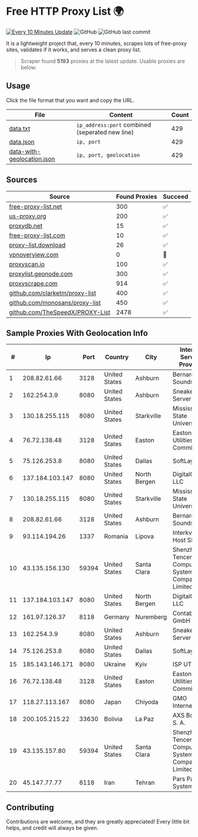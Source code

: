 
# Free HTTP Proxy List 🌍

[![Every 10 Minutes Update](https://github.com/mertguvencli/http-proxy-list/actions/workflows/main.yml/badge.svg?branch=main)](https://github.com/mertguvencli/http-proxy-list/actions/workflows/main.yml)
![GitHub](https://img.shields.io/github/license/mertguvencli/http-proxy-list)
![GitHub last commit](https://img.shields.io/github/last-commit/mertguvencli/http-proxy-list)

It is a lightweight project that, every 10 minutes, scrapes lots of free-proxy sites, validates if it works, and serves a clean proxy list.


> Scraper found **5193** proxies at the latest update. Usable proxies are below.

## Usage

Click the file format that you want and copy the URL.


|File|Content|Count|
|----|-------|-----|
|[data.txt](https://raw.githubusercontent.com/mertguvencli/http-proxy-list/main/proxy-list/data.txt)|`ip_address:port` combined (seperated new line)|429|
|[data.json](https://raw.githubusercontent.com/mertguvencli/http-proxy-list/main/proxy-list/data.json)|`ip, port`|429|
|[data-with-geolocation.json](https://raw.githubusercontent.com/mertguvencli/http-proxy-list/main/proxy-list/data-with-geolocation.json)|`ip, port, geolocation`|429|

## Sources

|Source|Found Proxies|Succeed|
|------|-------------|-------|
|[free-proxy-list.net](https://free-proxy-list.net)|300|✅|
|[us-proxy.org](https://www.us-proxy.org)|200|✅|
|[proxydb.net](http://proxydb.net)|15|✅|
|[free-proxy-list.com](https://free-proxy-list.com/?page=&port=&type%5B%5D=http&type%5B%5D=https&up_time=0&search=Search)|10|✅|
|[proxy-list.download](https://www.proxy-list.download/HTTP)|26|✅|
|[vpnoverview.com](https://vpnoverview.com/privacy/anonymous-browsing/free-proxy-servers)|0|🚫|
|[proxyscan.io](https://www.proxyscan.io)|100|✅|
|[proxylist.geonode.com](https://proxylist.geonode.com/api/proxy-list?limit=300&page=1&sort_by=lastChecked&sort_type=desc&protocols=http,https)|300|✅|
|[proxyscrape.com](https://api.proxyscrape.com/v2/?request=displayproxies&protocol=http&timeout=10000&country=all&ssl=all&anonymity=all)|914|✅|
|[github.com/clarketm/proxy-list](https://raw.githubusercontent.com/clarketm/proxy-list/master/proxy-list-raw.txt)|400|✅|
|[github.com/monosans/proxy-list](https://raw.githubusercontent.com/monosans/proxy-list/main/proxies/http.txt)|450|✅|
|[github.com/TheSpeedX/PROXY-List](https://raw.githubusercontent.com/TheSpeedX/PROXY-List/master/http.txt)|2478|✅|


## Sample Proxies With Geolocation Info

|#|Ip|Port|Country|City|Internet Service Provider|
|-|--|----|-------|----|-------------------------|
|1|208.82.61.66|3128|United States|Ashburn|Bernardi Sounds|
|2|162.254.3.9|8080|United States|Ashburn|Sneaker Server|
|3|130.18.255.115|8080|United States|Starkville|Mississippi State University|
|4|76.72.138.48|3128|United States|Easton|Easton Utilities Commission|
|5|75.126.253.8|8080|United States|Dallas|SoftLayer|
|6|137.184.103.147|8080|United States|North Bergen|DigitalOcean, LLC|
|7|130.18.255.115|8080|United States|Starkville|Mississippi State University|
|8|208.82.61.66|3128|United States|Ashburn|Bernardi Sounds|
|9|93.114.194.26|1337|Romania|Lipova|Interkvm Host SRL|
|10|43.135.156.130|59394|United States|Santa Clara|Shenzhen Tencent Computer Systems Company Limited|
|11|137.184.103.147|8080|United States|North Bergen|DigitalOcean, LLC|
|12|161.97.126.37|8118|Germany|Nuremberg|Contabo GmbH|
|13|162.254.3.9|8080|United States|Ashburn|Sneaker Server|
|14|75.126.253.8|8080|United States|Dallas|SoftLayer|
|15|185.143.146.171|8080|Ukraine|Kyiv|ISP UTELS|
|16|76.72.138.48|3128|United States|Easton|Easton Utilities Commission|
|17|118.27.113.167|8080|Japan|Chiyoda|GMO Internet, Inc.|
|18|200.105.215.22|33630|Bolivia|La Paz|AXS Bolivia S. A.|
|19|43.135.157.80|59394|United States|Santa Clara|Shenzhen Tencent Computer Systems Company Limited|
|20|45.147.77.77|8118|Iran|Tehran|Pars Parva System LLC|



## Contributing

Contributions are welcome, and they are greatly appreciated! Every
little bit helps, and credit will always be given.

